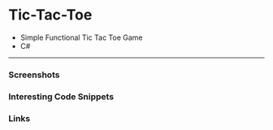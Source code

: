 # Tic-Tac-Toe

- Simple Functional Tic Tac Toe Game  
- C#  

---  
### Screenshots  

### Interesting Code Snippets    

### Links  